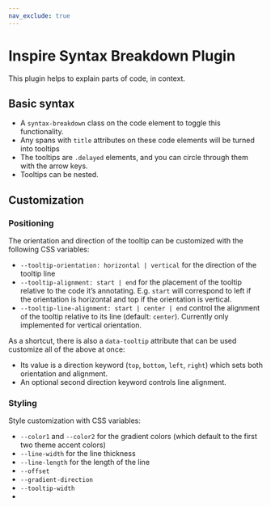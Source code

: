 ```yaml
---
nav_exclude: true
---
```


# Inspire Syntax Breakdown Plugin

This plugin helps to explain parts of code, in context.

## Basic syntax

- A `syntax-breakdown` class on the code element to toggle this functionality.
- Any spans with `title` attributes on these code elements will be turned into tooltips
- The tooltips are `.delayed` elements, and you can circle through them with the arrow keys.
- Tooltips can be nested.

## Customization

### Positioning

The orientation and direction of the tooltip can be customized with the following CSS variables:

- `--tooltip-orientation: horizontal | vertical` for the direction of the tooltip line
- `--tooltip-alignment: start | end` for the placement of the tooltip relative to the code it’s annotating.
  E.g. `start` will correspond to left if the orientation is horizontal and top if the orientation is vertical.
- `--tooltip-line-alignment: start | center | end` control the alignment of the tooltip relative to its line (default: `center`).
  Currently only implemented for vertical orientation.

As a shortcut, there is also a `data-tooltip` attribute that can be used customize all of the above at once:

- Its value is a direction keyword (`top`, `bottom`, `left`, `right`) which sets both orientation and alignment.
- An optional second direction keyword controls line alignment.

### Styling

Style customization with CSS variables:

- `--color1` and `--color2` for the gradient colors (which default to the first two theme accent colors)
- `--line-width` for the line thickness
- `--line-length` for the length of the line
- `--offset`
- `--gradient-direction`
- `--tooltip-width`
-

